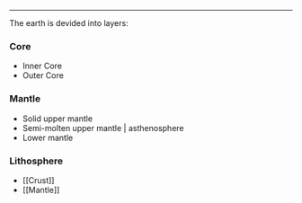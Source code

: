 ***

The earth is devided into layers:
### Core
- Inner Core
- Outer Core
### Mantle
- Solid upper mantle
- Semi-molten upper mantle \| asthenosphere
- Lower mantle
### Lithosphere
- [[Crust]]
- [[Mantle]]




